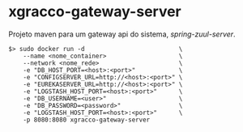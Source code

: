 # xgracco-gateway-server

Projeto maven para um gateway api do sistema, *spring-zuul-server*.

```
$> sudo docker run -d                          \
  	--name <nome_container>                    \
    --network <nome_rede>                      \
    -e "DB_HOST_PORT=<host>:<port>"            \
    -e "CONFIGSERVER_URL=http://<host>:<port>" \
    -e "EUREKASERVER_URL=http://<host>:<port>" \
    -e "LOGSTASH_HOST_PORT=<host>:<port>"      \
    -e "DB_USERNAME=<user>"                    \
    -e "DB_PASSWORD=<password>"                \
    -e "LOGSTASH_HOST_PORT=<host>:<port>"      \
    -p 8080:8080 xgracco-gateway-server
```
